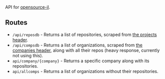 API for [opensource-il](https://opensource-il.vercel.app/).

## Routes

- `/api/reposdb` - Returns a list of repositories, scraped from [the projects header](https://github.com/lirantal/awesome-opensource-israel#projects-by-main-language).
- `/api/compsdb` - Returns a list of organizations, scraped from [the companies header](https://github.com/lirantal/awesome-opensource-israel#companies), along with all their repos (heavy response, currently not using this).
- `api/company/{company}` - Returns a specific company along with its repositories.
- `api/allcomps` - Returns a list of organizations without their repositories.
